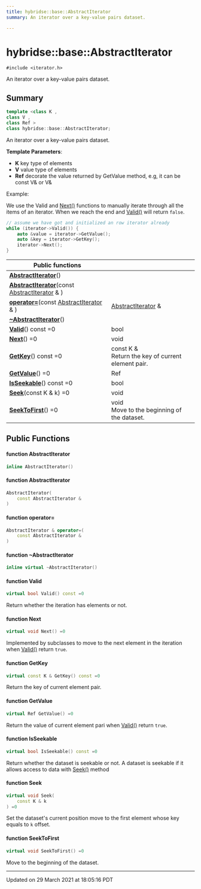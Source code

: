 ```yaml
---
title: hybridse::base::AbstractIterator
summary: An iterator over a key-value pairs dataset. 

---
```

# hybridse::base::AbstractIterator



`#include <iterator.h>`

An iterator over a key-value pairs dataset. 
## Summary

```cpp
template <class K ,
class V ,
class Ref >
class hybridse::base::AbstractIterator;
```
An iterator over a key-value pairs dataset. 

**Template Parameters**: 

  * **K** key type of elements 
  * **V** value type of elements 
  * **Ref** decorate the value returned by GetValue method, e.g, it can be const V& or V&



Example:

We use the Valid and [Next()](/hybridse/usage/api/c++/Classes/classhybridse_1_1base_1_1_abstract_iterator.md#function-next) functions to manually iterate through all the items of an iterator. When we reach the end and [Valid()](/hybridse/usage/api/c++/Classes/classhybridse_1_1base_1_1_abstract_iterator.md#function-valid) will return `false`.



```cpp
// assume we have got and initialized an row iterator already
while (iterator->Valid()) {
    auto &value = iterator->GetValue();
    auto &key = iterator->GetKey();
    iterator->Next();
}
```



|  Public functions|            |
| -------------- | -------------- |
|**[AbstractIterator](/hybridse/usage/api/c++/Classes/classhybridse_1_1base_1_1_abstract_iterator.md#function-abstractiterator)**()|  |
|**[AbstractIterator](/hybridse/usage/api/c++/Classes/classhybridse_1_1base_1_1_abstract_iterator.md#function-abstractiterator)**(const [AbstractIterator](/hybridse/usage/api/c++/Classes/classhybridse_1_1base_1_1_abstract_iterator.md) & )|  |
|**[operator=](/hybridse/usage/api/c++/Classes/classhybridse_1_1base_1_1_abstract_iterator.md#function-operator=)**(const [AbstractIterator](/hybridse/usage/api/c++/Classes/classhybridse_1_1base_1_1_abstract_iterator.md) & )| [AbstractIterator](/hybridse/usage/api/c++/Classes/classhybridse_1_1base_1_1_abstract_iterator.md) &  |
|**[~AbstractIterator](/hybridse/usage/api/c++/Classes/classhybridse_1_1base_1_1_abstract_iterator.md#function-~abstractiterator)**()|  |
|**[Valid](/hybridse/usage/api/c++/Classes/classhybridse_1_1base_1_1_abstract_iterator.md#function-valid)**() const =0| bool  |
|**[Next](/hybridse/usage/api/c++/Classes/classhybridse_1_1base_1_1_abstract_iterator.md#function-next)**() =0| void  |
|**[GetKey](/hybridse/usage/api/c++/Classes/classhybridse_1_1base_1_1_abstract_iterator.md#function-getkey)**() const =0| const K & <br>Return the key of current element pair.  |
|**[GetValue](/hybridse/usage/api/c++/Classes/classhybridse_1_1base_1_1_abstract_iterator.md#function-getvalue)**() =0| Ref  |
|**[IsSeekable](/hybridse/usage/api/c++/Classes/classhybridse_1_1base_1_1_abstract_iterator.md#function-isseekable)**() const =0| bool  |
|**[Seek](/hybridse/usage/api/c++/Classes/classhybridse_1_1base_1_1_abstract_iterator.md#function-seek)**(const K & k) =0| void  |
|**[SeekToFirst](/hybridse/usage/api/c++/Classes/classhybridse_1_1base_1_1_abstract_iterator.md#function-seektofirst)**() =0| void <br>Move to the beginning of the dataset.  |

## Public Functions

#### function AbstractIterator

```cpp
inline AbstractIterator()
```


#### function AbstractIterator

```cpp
AbstractIterator(
    const AbstractIterator & 
)
```


#### function operator=

```cpp
AbstractIterator & operator=(
    const AbstractIterator & 
)
```


#### function ~AbstractIterator

```cpp
inline virtual ~AbstractIterator()
```


#### function Valid

```cpp
virtual bool Valid() const =0
```


Return whether the iteration has elements or not. 


#### function Next

```cpp
virtual void Next() =0
```


Implemented by subclasses to move to the next element in the iteration when [Valid()](/hybridse/usage/api/c++/Classes/classhybridse_1_1base_1_1_abstract_iterator.md#function-valid) return `true`. 


#### function GetKey

```cpp
virtual const K & GetKey() const =0
```

Return the key of current element pair. 

#### function GetValue

```cpp
virtual Ref GetValue() =0
```


Return the value of current element pari when [Valid()](/hybridse/usage/api/c++/Classes/classhybridse_1_1base_1_1_abstract_iterator.md#function-valid) return `true`. 


#### function IsSeekable

```cpp
virtual bool IsSeekable() const =0
```


Return whether the dataset is seekable or not. A dataset is seekable if it allows access to data with [Seek()](/hybridse/usage/api/c++/Classes/classhybridse_1_1base_1_1_abstract_iterator.md#function-seek) method 


#### function Seek

```cpp
virtual void Seek(
    const K & k
) =0
```


Set the dataset's current position move to the first element whose key equals to `k` offset. 


#### function SeekToFirst

```cpp
virtual void SeekToFirst() =0
```

Move to the beginning of the dataset. 

-------------------------------

Updated on 29 March 2021 at 18:05:16 PDT